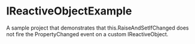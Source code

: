 # IReactiveObjectExample
A sample project that demonstrates that this.RaiseAndSetIfChanged does not fire the PropertyChanged event on a custom IReactiveObject.
